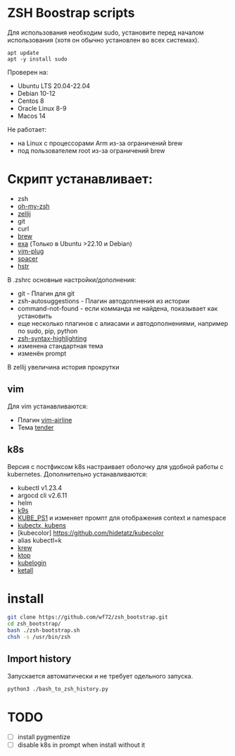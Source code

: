 # ZSH Boostrap scripts

Для использования необходим sudo, установите перед началом использования (хотя он обычно установлен во всех системах).
```
apt update
apt -y install sudo
```

Проверен на:
* Ubuntu LTS 20.04-22.04
* Debian 10-12
* Centos 8
* Oracle Linux 8-9
* Macos 14

Не работает:
* на Linux с процессорами Arm из-за ограничений brew
* под пользователем root из-за ограничений brew

# Скрипт устанавливает:

* zsh
* [oh-my-zsh](https://ohmyz.sh/)
* [zellij](https://zellij.dev/)
* git
* curl
* [brew](https://brew.sh/)
* [exa](https://github.com/ogham/exa) (Только в Ubuntu >22.10 и Debian)
* [vim-plug](https://github.com/junegunn/vim-plug)
* [spacer](https://github.com/samwho/spacer)
* [hstr](https://github.com/dvorka/hstr)

В .zshrc основные настройки/дополнения:

* git - Плагин для git
* zsh-autosuggestions - Плагин автодоплнения из истории
* command-not-found - если комманда не найдена, показывает как установить
* еще несколько плагинов с алиасами и автодополнениями, например по sudo, pip, python
* [zsh-syntax-highlighting](https://github.com/zsh-users/zsh-syntax-highlighting)
* изменена стандартная тема
* изменён prompt

В zellij увеличина история прокрутки



## vim
Для vim устанавливаются:
 - Плагин [vim-airline](https://github.com/vim-airline/vim-airline)
 - Тема [tender](https://github.com/jacoborus/tender.vim)

## k8s
Версия с постфиксом k8s настраивает оболочку для удобной работы с kubernetes. Дополнительно устанавливаются:
* kubectl v1.23.4
* argocd cli v2.6.11
* helm
* [k9s](https://k9scli.io/)
* [KUBE_PS1](https://github.com/jonmosco/kube-ps1) и изменяет промпт для отображения context и namespace
* [kubectx, kubens](https://github.com/ahmetb/kubectx)
* [kubecolor] https://github.com/hidetatz/kubecolor
* alias kubectl=k
* [krew](https://krew.sigs.k8s.io/)
* [ktop](https://github.com/vladimirvivien/ktop)
* [kubelogin](https://github.com/int128/kubelogin)
* [ketall](https://github.com/corneliusweig/ketall)


# install

```bash
git clone https://github.com/wf72/zsh_bootstrap.git
cd zsh_bootstrap/
bash ./zsh-bootstrap.sh
chsh -s /usr/bin/zsh
```

## Import history
Запускается автоматически и не требует одельного запуска.
```bash
python3 ./bash_to_zsh_history.py
```

# TODO
- [ ] install pygmentize
- [ ] disable k8s in prompt when install without it